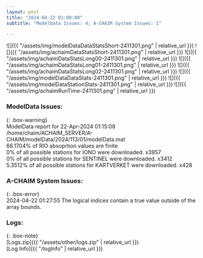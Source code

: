 ```yaml
---
layout: post
title: "2024-04-22 01:00:00"
subtitle: "ModelData Issues: 4; A-CHAIM System Issues: 1"

---
```


![]({{ "/assets/img/modelDataDataStatsShort-2411301.png" | relative_url }})
![]({{ "/assets/img/achaimDataStatsShort-2411301.png" | relative_url }})
![]({{ "/assets/img/achaimDataStatsLong00-2411301.png" | relative_url }})
![]({{ "/assets/img/achaimDataStatsLong01-2411301.png" | relative_url }})
![]({{ "/assets/img/achaimDataStatsLong02-2411301.png" | relative_url }})
![]({{ "/assets/img/modelDataDataStats-2411301.png" | relative_url }})
![]({{ "/assets/img/modelDataStationStats-2411301.png" | relative_url }})
![]({{ "/assets/img/achaimRunTime-2411301.png" | relative_url }})


### ModelData Issues:  
  
{: .box-warning}  
 ModelData report for 22-Apr-2024 01:15:08   
 /home/chaim/ACHAIM_SERVER/A-CHAIM/modelData/2024/113/01/modelData.mat   
 66.1704% of RIO absoprtion values are finite   
 0% of all possible stations for IONO were downloaded. x3957   
 0% of all possible stations for SENTINEL were downloaded. x3412   
 5.3512% of all possible stations for KARTVERKET were downloaded. x428   
  
### A-CHAIM System Issues:  
  
{: .box-error}  
2024-04-22 01:27:55 The logical indices contain a true value outside of the array bounds.  

### Logs:  
  
{: .box-note}  
[Logs.zip]({{ "/assets/other/logs.zip" | relative_url }})  
[Log Info]({{ "/logInfo" | relative_url }})  
